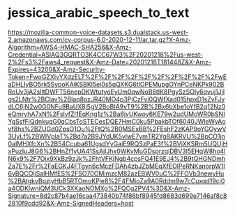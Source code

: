 # jessica_arabic_speech_to_text

https://mozilla-common-voice-datasets.s3.dualstack.us-west-2.amazonaws.com/cv-corpus-6.0-2020-12-11/ar.tar.gz?X-Amz-Algorithm=AWS4-HMAC-SHA256&X-Amz-Credential=ASIAQ3GQRTO3K4CC67W3%2F20201218%2Fus-west-2%2Fs3%2Faws4_request&X-Amz-Date=20201218T181448Z&X-Amz-Expires=43200&X-Amz-Security-Token=FwoGZXIvYXdzELT%2F%2F%2F%2F%2F%2F%2F%2F%2F%2FwEaDHLIyBO5rk5SypoKAiKSBKl5ei0s5qQXKG6tlOPEMupgOYnPCeNKPk902BRoUv3jA2slItDWFT56nepDKWtutyoEyUm0qwNoB6tIK8PgySzSOly6qvuj1JjIgs2LNtr%2BClav%2Blaq8ozJR40MO4p3PjCzFvi0QWfXad015hpxD1sZvFJvdLC6jN2w0G0NFu9BaUX8j5gV2BoBIA9vT9%2B%2Bx6bXbe1oYfB2q12Nz0eQmryhA7xN%2FslvfZI1EqKng1z%2Ba6jvUKwoy6KE79w2udUMoWR0bSNIYgSsfFiQdnkugG0qCbsToSTECesDQE7HmC0ku5PbakbTOf6040JWIeWyAovf8hs%2BZUGd0ZpsO1Ou%2FtQ%2B0MSExBB%2FEshF2zKAP9oYGOywV3UyLf%2BWIVplaT%2Bd7a2B9JYdUK5vlwE7ymTR2Yg8AKRVU%2BpCO1jn0aIMHXfcXn%2B54Ccuba61UgsdYyGajE9RQSzPaE3f%2BVjXKSRm5UQUjHxPuzIuJ8G6%2BHnZf1yUA41SsAjlJhx0WKvMuGDsprzqiDBV3l5EHqW8ho4lN6x9%2F7Oix9XkBz9zJk%2FhtVFKjNgb4cpsFQ41E9EJ4%2B9tQHGNDmhZa7E%2Fr%2FaEGKJ4FTgyn6cMczFDAh4zbJZbMEqXfEOlPeRNKanorpW1l6yBQCOljSaIHMfES%2FSO70OMimzcM82azEBWV0uC%2FFOVb3newyHu%2BAtgkvBpzjyHbB5RTOmoKPje8%2F4FMioZa9A0Rddm9w7cCuxqd19cj0a4ODKlwniQM3UCk3XKaoNOMXg%2FQCg2PV4%3D&X-Amz-Signature=8d2c87b4ae16caa473840b74f86bf8945fd8683d699e7146af8c82810f9cdd92&X-Amz-SignedHeaders=host
